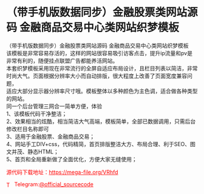 # （带手机版数据同步）金融股票类网站源码 金融商品交易中心类网站织梦模板

（带手机版数据同步）金融股票类网站源码 金融商品交易中心类网站织梦模板<br>该模板是非常容易存活的，这样的网站很容易吸引访客点击，提升ip流量和pv是非常有利的，随便挂点联盟广告都能养活网站。<br>本套织梦模板采用现在非常流行的全屏自适应布局设计，且栏目列表以简洁，非常时尚大气。页面根据分辨率大小而自动排版，很大程度上改善了页面宽度兼容问题，<br>适应大部分显示器分辨率尺寸哦。模板整体以多种颜色为主色调，适合做各种类型的网站。<br>同一个后台管理三网合一简单方便，体验<br>1、该模板代码干净整洁；<br>2、效果相当的炫酷，相当简洁大气高端，模板简单，全部已数据调用，只需后台修改栏目名称即可 <br>3、适用于金融股票、金融商品交易；<br>4、网站手工DIV+css，代码精简，首页排版整洁大方、布局合理、利于SEO、图文并茂、静态HTML；<br>5、首页和全局重新做了全面优化，方便大家无缝使用；<br>


<p style="color: red;">源代码下载地址：<a href="https://mega-file.org/VRhfd" style="color: red;">https://mega-file.org/VRhfd</a></p><p style="color: red;"><img src="https://cdn-icons-png.flaticon.com/512/2111/2111646.png" alt="Telegram Icon" style="width: 16px; vertical-align: middle; margin-right: 5px;">Telegram:<a href="https://t.me/official_sourcecode" style="color: red;">@official_sourcecode</a></p>